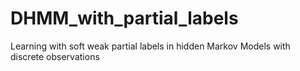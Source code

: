 # DHMM_with_partial_labels
Learning with soft weak partial labels in hidden Markov Models with discrete observations 
